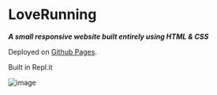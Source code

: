 # LoveRunning
***A small responsive website built entirely using HTML & CSS***


Deployed on [Github Pages](https://nicobrown.github.io/LoveRunning/).

Built in Repl.it 

![image](https://user-images.githubusercontent.com/69271605/154114785-6113d0d2-04e4-4c22-a47d-4daefed5a8bc.png)
